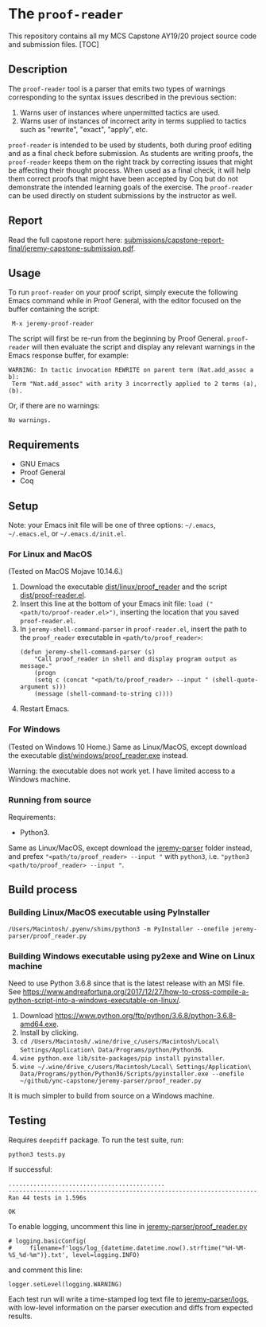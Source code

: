 # The `proof-reader`
This repository contains all my MCS Capstone AY19/20 project source code and submission files. 
[TOC]
## Description 
The `proof-reader` tool is a parser that emits two types of warnings corresponding to the syntax issues described in the previous section:

1. Warns user of instances where unpermitted tactics are used.
2. Warns user of instances of incorrect arity in terms supplied to tactics such as "rewrite", "exact", "apply", etc.

`proof-reader` is intended to be used by students, both during proof editing and as a final check before submission. As students are writing proofs, the `proof-reader`  keeps them on the right track by correcting issues that might be affecting their thought process. When used as a final check, it will help them correct proofs that might have been accepted by Coq but do not demonstrate the intended learning goals of the exercise. The `proof-reader` can be used directly on student submissions by the instructor as well. 

## Report
Read the full capstone report here: [submissions/capstone-report-final/jeremy-capstone-submission.pdf](submissions/capstone-report-final/jeremy-capstone-submission.pdf).

## Usage 
To run `proof-reader` on your proof script, simply execute the following Emacs command while in Proof General, with the editor focused on the buffer containing the script: 
```
 M-x jeremy-proof-reader
```

The script will first be re-run from the beginning by Proof General. `proof-reader` will then evaluate the script and display any relevant warnings in the Emacs response buffer, for example:   

```
WARNING: In tactic invocation REWRITE on parent term (Nat.add_assoc a b):
 Term "Nat.add_assoc" with arity 3 incorrectly applied to 2 terms (a),(b).
```
Or, if there are no warnings: 
```
No warnings.
```

## Requirements 
- GNU Emacs 
- Proof General
- Coq 
## Setup
Note: your Emacs init file will be one of three options: `~/.emacs`, `~/.emacs.el`, or `~/.emacs.d/init.el`.
### For Linux and MacOS
(Tested on MacOS Mojave 10.14.6.)
1. Download the executable [dist/linux/proof_reader](dist/linux/proof_reader) and the script [dist/proof-reader.el](dist/proof-reader.el).
2. Insert this line at the bottom of your Emacs init file: `load ("<path/to/proof-reader.el>")`, inserting the location that you saved `proof-reader.el`. 
3. In `jeremy-shell-command-parser` in `proof-reader.el`, insert the path to the `proof_reader` executable in `<path/to/proof_reader>`: 
    ```
    (defun jeremy-shell-command-parser (s)
        "Call proof_reader in shell and display program output as message."
        (progn
        (setq c (concat "<path/to/proof_reader> --input " (shell-quote-argument s)))
        (message (shell-command-to-string c))))
    ```
4. Restart Emacs. 

### For Windows
(Tested on Windows 10 Home.)
Same as Linux/MacOS, except download the executable [dist/windows/proof_reader.exe](dist/windows/proof_reader.exe) instead.

 Warning: the executable does not work yet. I have limited access to a Windows machine.

### Running from source
Requirements: 
- Python3. 
   
Same as Linux/MacOS, except download the [jeremy-parser](jeremy-parser) folder instead, and prefex `"<path/to/proof_reader> --input "` with `python3`, i.e. `"python3 <path/to/proof_reader> --input "`.


## Build process
### Building Linux/MacOS executable using PyInstaller 
```
/Users/Macintosh/.pyenv/shims/python3 -m PyInstaller --onefile jeremy-parser/proof_reader.py
```
### Building Windows executable using py2exe and Wine on Linux machine
Need to use Python 3.6.8 since that is the latest release with an MSI file. 
See https://www.andreafortuna.org/2017/12/27/how-to-cross-compile-a-python-script-into-a-windows-executable-on-linux/.
1. Download https://www.python.org/ftp/python/3.6.8/python-3.6.8-amd64.exe.
2. Install by clicking. 
3. `cd /Users/Macintosh/.wine/drive_c/users/Macintosh/Local\ Settings/Application\ Data/Programs/python/Python36`.
4. `wine python.exe lib/site-packages/pip install pyinstaller`.
5. `wine ~/.wine/drive_c/users/Macintosh/Local\ Settings/Application\ Data/Programs/python/Python36/Scripts/pyinstaller.exe --onefile ~/github/ync-capstone/jeremy-parser/proof_reader.py`

It is much simpler to build from source on a Windows machine. 


## Testing
Requires `deepdiff` package. 
To run the test suite, run: 
```
python3 tests.py
```
If successful: 
```
............................................
----------------------------------------------------------------------
Ran 44 tests in 1.596s

OK
```
To enable logging, uncomment this line in [jeremy-parser/proof_reader.py](jeremy-parser/proof_reader.py)
```
# logging.basicConfig(
#     filename=f'logs/log_{datetime.datetime.now().strftime("%H-%M-%S_%d-%m")}.txt', level=logging.INFO)
```
and comment this line: 
```
logger.setLevel(logging.WARNING)
```
Each test run will write a time-stamped log text file to
[jeremy-parser/logs](jeremy-parser/logs), with low-level information on the parser execution and diffs from expected results.
